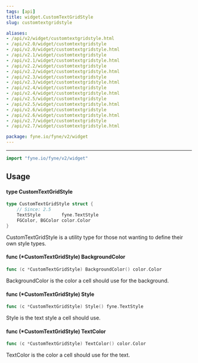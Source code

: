 ```yaml
---
tags: [api]
title: widget.CustomTextGridStyle
slug: customtextgridstyle

aliases:
- /api/v2/widget/customtextgridstyle.html
- /api/v2.0/widget/customtextgridstyle
- /api/v2.0/widget/customtextgridstyle.html
- /api/v2.1/widget/customtextgridstyle
- /api/v2.1/widget/customtextgridstyle.html
- /api/v2.2/widget/customtextgridstyle
- /api/v2.2/widget/customtextgridstyle.html
- /api/v2.3/widget/customtextgridstyle
- /api/v2.3/widget/customtextgridstyle.html
- /api/v2.4/widget/customtextgridstyle
- /api/v2.4/widget/customtextgridstyle.html
- /api/v2.5/widget/customtextgridstyle
- /api/v2.5/widget/customtextgridstyle.html
- /api/v2.6/widget/customtextgridstyle
- /api/v2.6/widget/customtextgridstyle.html
- /api/v2.7/widget/customtextgridstyle
- /api/v2.7/widget/customtextgridstyle.html

package: fyne.io/fyne/v2/widget
---
```



---
```go
import "fyne.io/fyne/v2/widget"
```

## Usage

#### type CustomTextGridStyle

```go
type CustomTextGridStyle struct {
	// Since: 2.5
	TextStyle        fyne.TextStyle
	FGColor, BGColor color.Color
}
```

CustomTextGridStyle is a utility type for those not wanting to define their own style types.

#### func (*CustomTextGridStyle) BackgroundColor

```go
func (c *CustomTextGridStyle) BackgroundColor() color.Color
```
BackgroundColor is the color a cell should use for the background.

#### func (*CustomTextGridStyle) Style

```go
func (c *CustomTextGridStyle) Style() fyne.TextStyle
```
Style is the text style a cell should use.

#### func (*CustomTextGridStyle) TextColor

```go
func (c *CustomTextGridStyle) TextColor() color.Color
```
TextColor is the color a cell should use for the text.
